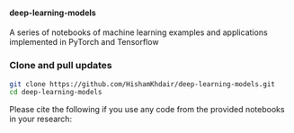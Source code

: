 #### deep-learning-models
A series of notebooks of machine learning examples and applications implemented in PyTorch and Tensorflow

### Clone and pull updates
```bash
git clone https://github.com/HishamKhdair/deep-learning-models.git
cd deep-learning-models
```

Please cite the following if you use any code from the provided notebooks in your research:

